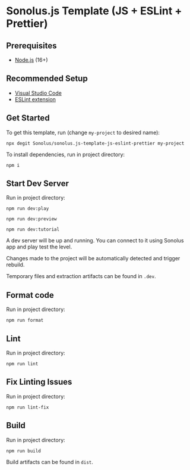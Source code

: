 # Sonolus.js Template (JS + ESLint + Prettier)

## Prerequisites

-   [Node.js](https://nodejs.org) (16+)

## Recommended Setup

-   [Visual Studio Code](https://code.visualstudio.com)
-   [ESLint extension](https://marketplace.visualstudio.com/items?itemName=dbaeumer.vscode-eslint)

## Get Started

To get this template, run (change `my-project` to desired name):

```
npx degit Sonolus/sonolus.js-template-js-eslint-prettier my-project
```

To install dependencies, run in project directory:

```
npm i
```

## Start Dev Server

Run in project directory:

```
npm run dev:play
```

```
npm run dev:preview
```

```
npm run dev:tutorial
```

A dev server will be up and running. You can connect to it using Sonolus app and play test the level.

Changes made to the project will be automatically detected and trigger rebuild.

Temporary files and extraction artifacts can be found in `.dev`.

## Format code

Run in project directory:

```
npm run format
```

## Lint

Run in project directory:

```
npm run lint
```

## Fix Linting Issues

Run in project directory:

```
npm run lint-fix
```

## Build

Run in project directory:

```
npm run build
```

Build artifacts can be found in `dist`.
